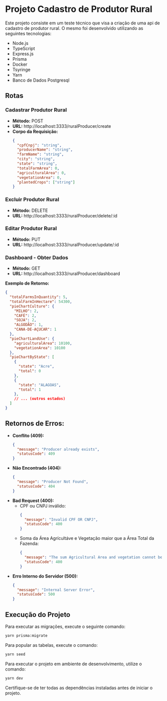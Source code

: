 # Projeto Cadastro de Produtor Rural

Este projeto consiste em um teste técnico que visa a criação de uma api de cadastro de produtor rural. O mesmo foi desenvolvido utilizando as seguintes tecnologias:

- Node.js
- TypeScript
- Express.js
- Prisma
- Docker
- Tsyringe
- Yarn
- Banco de Dados Postgresql

## Rotas

### Cadastrar Produtor Rural

- **Método:** POST
- **URL:** http://localhost:3333/ruralProducer/create
- **Corpo da Requisição:**
  ```json
  {
    "cpfCnpj": "string",
    "producerName": "string",
    "farmName": "string",
    "city": "string",
    "state": "string",
    "totalFarmArea": 0,
    "agriculturalArea": 0,
    "vegetationArea": 0,
    "plantedCrops": ["string"]
  }
  ```

### Excluir Produtor Rural

- **Método:** DELETE
- **URL:** http://localhost:3333/ruralProducer/delete/:id

### Editar Produtor Rural

- **Método:** PUT
- **URL:** http://localhost:3333/ruralProducer/update/:id

### Dashboard - Obter Dados

- **Método:** GET
- **URL:** http://localhost:3333/ruralProducer/dashboard

**Exemplo de Retorno:**
```json
{
  "totalFarmsInQuantity": 5,
  "totalFarmInHectare": 54300,
  "pieChartCulture": {
    "MILHO": 2,
    "CAFÉ": 2,
    "SOJA": 2,
    "ALGODÃO": 1,
    "CANA-DE-AÇUCAR": 1
  },
  "pieChartLandUse": {
    "agriculturalArea": 10100,
    "vegetationArea": 10100
  },
  "pieChartByState": [
    {
      "state": "Acre",
      "total": 0
    },
    {
      "state": "ALAGOAS",
      "total": 1
    },
    // ... (outros estados)
  ]
}
```

## Retornos de Erros:
  
  - **Conflito (409):**
    ```json
    {
      "message": "Producer already exists",
      "statusCode": 409
    }
    ```
  - **Não Encontrado (404):**
    ```json
    {
      "message": "Producer Not Found",
      "statusCode": 404
    }
    ```
  - **Bad Request (400):**
    - CPF ou CNPJ inválido:
      ```json
      {
        "message": "Invalid CPF OR CNPJ",
        "statusCode": 400
      }
      ```
    - Soma da Área Agrícultáve e Vegetação maior que a Área Total da Fazenda:
      ```json
      {
        "message": "The sum Agricultural Area and vegetation cannot be greater than the total area of the farm",
        "statusCode": 400
      }
      ```
  - **Erro Interno do Servidor (500):**
    ```json
    {
      "message": "Internal Server Error",
      "statusCode": 500
    }
    ```

## Execução do Projeto

Para executar as migrações, execute o seguinte comando:

```bash
yarn prisma:migrate
```

Para popular as tabelas, execute o comando:

```bash
yarn seed
```

Para executar o projeto em ambiente de desenvolvimento, utilize o comando:

```bash
yarn dev
```

Certifique-se de ter todas as dependências instaladas antes de iniciar o projeto.



